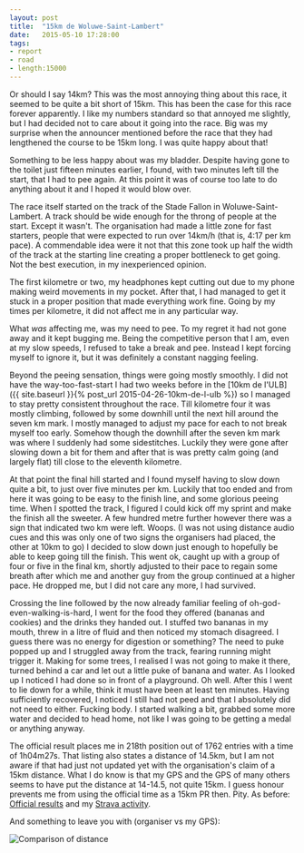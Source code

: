 ```yaml
---
layout: post
title:  "15km de Woluwe-Saint-Lambert"
date:   2015-05-10 17:28:00
tags:
- report
- road
- length:15000
---
```


Or should I say 14km? This was the most annoying thing about this race, it
seemed to be quite a bit short of 15km. This has been the case for this race
forever apparently. I like my numbers standard so that annoyed me slightly, but
I had decided not to care about it going into the race. Big was my surprise
when the announcer mentioned before the race that they had lengthened the
course to be 15km long. I was quite happy about that!

Something to be less happy about was my bladder. Despite having gone to the
toilet just fifteen minutes earlier, I found, with two minutes left till the
start, that I had to pee again. At this point it was of course too late to do
anything about it and I hoped it would blow over.

The race itself started on the track of the Stade Fallon in
Woluwe-Saint-Lambert. A track should be wide enough for the throng of people at
the start. Except it wasn't. The organisation had made a little zone for fast
starters, people that were expected to run over 14km/h (that is, 4:17 per km
pace). A commendable idea were it not that this zone took up half the width of
the track at the starting line creating a proper bottleneck to get going. Not
the best execution, in my inexperienced opinion.

The first kilometre or two, my headphones kept cutting out due to my phone
making weird movements in my pocket. After that, I had managed to get it stuck
in a proper position that made everything work fine. Going by my times per
kilometre, it did not affect me in any particular way.

What *was* affecting me, was my need to pee. To my regret it had not
gone away and it kept bugging me. Being the competitive person that I am, even
at my slow speeds, I refused to take a break and pee. Instead I kept forcing
myself to ignore it, but it was definitely a constant nagging feeling.

Beyond the peeing sensation, things were going mostly smoothly. I did not have
the way-too-fast-start I had two weeks before in the
[10km de l'ULB]({{ site.baseurl }}{% post_url 2015-04-26-10km-de-l-ulb %})
so I managed to stay pretty consistent throughout the race. Till
kilometre four it was mostly climbing, followed by some downhill until the next
hill around the seven km mark. I mostly managed to adjust my pace for each to
not break myself too early. Somehow though the downhill after the seven km mark
was where I suddenly had some sidestitches. Luckily they were gone after
slowing down a bit for them and after that is was pretty calm going (and
largely flat) till close to the eleventh kilometre.

At that point the final hill started and I found myself having to slow down
quite a bit, to just over five minutes per km. Luckily that too ended and from
here it was going to be easy to the finish line, and some glorious peeing time.
When I spotted the track, I figured I could kick off my sprint and make the
finish all the sweeter. A few hundred metre further however there was a sign
that indicated two km were left. Woops. (I was not using distance audio cues
and this was only one of two signs the organisers had placed, the other at 10km
to go) I decided to slow down just enough to hopefully be able to keep going
till the finish. This went ok, caught up with a group of four or five in the
final km, shortly adjusted to their pace to regain some breath after which me
and another guy from the group continued at a higher pace. He dropped me, but I
did not care any more, I had survived.

Crossing the line followed by the now already familiar feeling of
oh-god-even-walking-is-hard, I went for the food they offered (bananas and
cookies) and the drinks they handed out. I stuffed two bananas in my mouth,
threw in a litre of fluid and then noticed my stomach disagreed. I guess there
was no energy for digestion or something? The need to puke popped up and I
struggled away from the track, fearing running might trigger it. Making for
some trees, I realised I was not going to make it there, turned behind a car
and let out a little puke of banana and water. As I looked up I noticed I had
done so in front of a playground. Oh well. After this I went to lie down for a
while, think it must have been at least ten minutes. Having sufficiently
recovered, I noticed I still had not peed and that I absolutely did not need to
either. Fucking body. I started walking a bit, grabbed some more water and
decided to head home, not like I was going to be getting a medal or anything
anyway.

The official result places me in 218th position out of 1762 entries with a time
of 1h04m27s. That listing also states a distance of 14.5km, but I am not aware
if that had just not updated yet with the organisation's claim of a 15km
distance. What I do know is that my GPS and the GPS of many others seems to
have put the distance at 14-14.5, not quite 15km. I guess honour prevents me
from using the official time as a 15km PR then. Pity. As before: [Official
results](http://www.chronorace.be/Classements/classement.aspx?eventId=1137088296649804&mode=large&IdClassement=11677&srch=&scope=All&page=0)
and my [Strava activity](https://www.strava.com/activities/301776451).

And something to leave you with (organiser vs my GPS):

![Comparison of distance](https://4.bp.blogspot.com/-aH5qmKue-0Q/VU-HTTnDkPI/AAAAAAAAPVk/S97JCcsbhgU/s0/15k-questionmark.png)
